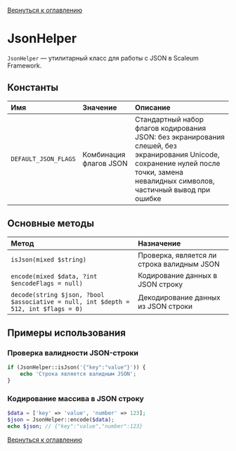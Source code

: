 [Вернуться к оглавлению](../index.md)
# JsonHelper

`JsonHelper` — утилитарный класс для работы с JSON в Scaleum Framework.

## Константы

| Имя | Значение | Описание |
|:----|:---------|:---------|
| `DEFAULT_JSON_FLAGS` | Комбинация флагов JSON | Стандартный набор флагов кодирования JSON: без экранирования слешей, без экранирования Unicode, сохранение нулей после точки, замена невалидных символов, частичный вывод при ошибке |

## Основные методы

| Метод | Назначение |
|:------|:-----------|
| `isJson(mixed $string)` | Проверка, является ли строка валидным JSON |
| `encode(mixed $data, ?int $encodeFlags = null)` | Кодирование данных в JSON строку |
| `decode(string $json, ?bool $associative = null, int $depth = 512, int $flags = 0)` | Декодирование данных из JSON строки |

## Примеры использования

### Проверка валидности JSON-строки

```php
if (JsonHelper::isJson('{"key":"value"}')) {
    echo 'Строка является валидным JSON';
}
```

### Кодирование массива в JSON строку

```php
$data = ['key' => 'value', 'number' => 123];
$json = JsonHelper::encode($data);
echo $json; // {"key":"value","number":123}
```

[Вернуться к оглавлению](../index.md)